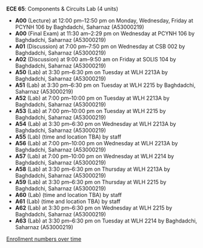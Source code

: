 **ECE 65**: Components & Circuits Lab (4 units)

- **A00** (Lecture) at 12:00 pm–12:50 pm on Monday, Wednesday, Friday at PCYNH 106 by Baghdadchi, Saharnaz (A53000219)
- **A00** (Final Exam) at 11:30 am–2:29 pm on Wednesday at PCYNH 106 by Baghdadchi, Saharnaz (A53000219)
- **A01** (Discussion) at 7:00 pm–7:50 pm on Wednesday at CSB 002 by Baghdadchi, Saharnaz (A53000219)
- **A02** (Discussion) at 9:00 am–9:50 am on Friday at SOLIS 104 by Baghdadchi, Saharnaz (A53000219)
- **A50** (Lab) at 3:30 pm–6:30 pm on Tuesday at WLH 2213A by Baghdadchi, Saharnaz (A53000219)
- **A51** (Lab) at 3:30 pm–6:30 pm on Tuesday at WLH 2215 by Baghdadchi, Saharnaz (A53000219)
- **A52** (Lab) at 7:00 pm–10:00 pm on Tuesday at WLH 2213A by Baghdadchi, Saharnaz (A53000219)
- **A53** (Lab) at 7:00 pm–10:00 pm on Tuesday at WLH 2215 by Baghdadchi, Saharnaz (A53000219)
- **A54** (Lab) at 3:30 pm–6:30 pm on Wednesday at WLH 2213A by Baghdadchi, Saharnaz (A53000219)
- **A55** (Lab) (time and location TBA) by staff
- **A56** (Lab) at 7:00 pm–10:00 pm on Wednesday at WLH 2213A by Baghdadchi, Saharnaz (A53000219)
- **A57** (Lab) at 7:00 pm–10:00 pm on Wednesday at WLH 2214 by Baghdadchi, Saharnaz (A53000219)
- **A58** (Lab) at 3:30 pm–6:30 pm on Thursday at WLH 2213A by Baghdadchi, Saharnaz (A53000219)
- **A59** (Lab) at 3:30 pm–6:30 pm on Thursday at WLH 2215 by Baghdadchi, Saharnaz (A53000219)
- **A60** (Lab) (time and location TBA) by staff
- **A61** (Lab) (time and location TBA) by staff
- **A62** (Lab) at 3:30 pm–6:30 pm on Wednesday at WLH 2215 by Baghdadchi, Saharnaz (A53000219)
- **A63** (Lab) at 3:30 pm–6:30 pm on Tuesday at WLH 2214 by Baghdadchi, Saharnaz (A53000219)

[Enrollment numbers over time](./ECE65.tsv)
